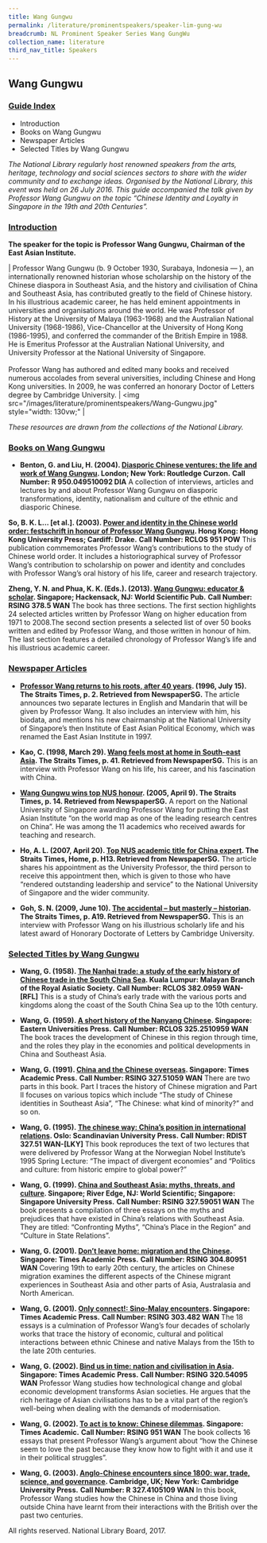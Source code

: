 ```yaml
---
title: Wang Gungwu
permalink: /literature/prominentspeakers/speaker-lim-gung-wu
breadcrumb: NL Prominent Speaker Series Wang GungWu
collection_name: literature
third_nav_title: Speakers
---
```


## **Wang Gungwu**

<h3><u>Guide Index</u></h3>

* Introduction
* Books on Wang Gungwu
* Newspaper Articles
* Selected Titles by Wang Gungwu

_The National Library regularly host renowned speakers from the arts, heritage, technology and social sciences sectors to share with the wider community and to exchange ideas. Organised by the National Library, this event was held on 26 July 2016. This guide accompanied the talk given by Professor Wang Gungwu on the topic “Chinese Identity and Loyalty in Singapore in the 19th and 20th Centuries”._

<h3><u>Introduction</u></h3>
 

**The speaker for the topic is Professor Wang Gungwu, Chairman of the East Asian Institute.**

| Professor Wang Gungwu (b. 9 October 1930, Surabaya, Indonesia — ), an internationally renowned historian whose scholarship on the history of the Chinese diaspora in Southeast Asia, and the history and civilisation of China and Southeast Asia, has contributed greatly to the field of Chinese history. In his illustrious academic career, he has held eminent appointments in universities and organisations around the world. He was Professor of History at the University of Malaya (1963-1968) and the Australian National University (1968-1986), Vice-Chancellor at the University of Hong Kong (1986-1995), and conferred the commander of the British Empire in 1988. He is Emeritus Professor at the Australian National University, and University Professor at the National University of Singapore. <br><br> Professor Wang has authored and edited many books and received numerous accolades from several universities, including Chinese and Hong Kong universities. In 2009, he was conferred an honorary Doctor of Letters degree by Cambridge University. | <img src="/images/literature/prominentspeakers/Wang-Gungwu.jpg" style="width: 130vw;" |

 

_These resources are drawn from the collections of the National Library._

 

<h3><u>Books on Wang Gungwu</u></h3>
 

* **Benton, G. and Liu, H. (2004). [Diasporic Chinese ventures: the life and work of Wang Gungwu](http://eservice.nlb.gov.sg/item_holding_s.aspx?bid=11952442). London; New York: Routledge Curzon.**
**Call Number: R 950.049510092 DIA**
A collection of interviews, articles and lectures by and about Professor Wang Gungwu on diasporic transformations, identity, nationalism and culture of the ethnic and diasporic Chinese.
 

**So, B. K. L… [et al.]. (2003). [Power and identity in the Chinese world order: festschrift in honour of Professor Wang Gungwu](http://eservice.nlb.gov.sg/item_holding_s.aspx?bid=11855885). Hong Kong: Hong Kong University Press; Cardiff: Drake.**
**Call Number: RCLOS 951 POW**
This publication commemorates Professor Wang’s contributions to the study of Chinese world order. It includes a historiographical survey of Professor Wang’s contribution to scholarship on power and identity and concludes with Professor Wang’s oral history of his life, career and research trajectory.
 

**Zheng, Y. N. and Phua, K. K. (Eds.). (2013). [Wang Gungwu: educator & scholar](http://eservice.nlb.gov.sg/item_holding_s.aspx?bid=14641604). Singapore; Hackensack, NJ: World Scientific Pub.**
**Call Number: RSING 378.5 WAN**
The book has three sections. The first section highlights 24 selected articles written by Professor Wang on higher education from 1971 to 2008.The second section presents a selected list of over 50 books written and edited by Professor Wang, and those written in honour of him. The last section features a detailed chronology of Professor Wang’s life and his illustrious academic career.
 

<h3><u>Newspaper Articles</u></h3>
 

* **[Professor Wang returns to his roots, after 40 years](http://eresources.nlb.gov.sg/newspapers/Digitised/Article/straitstimes19960715-1.2.67.2.1.aspx). (1996, July 15). The Straits Times, p. 2. Retrieved from NewspaperSG.**
The article announces two separate lectures in English and Mandarin that will be given by Professor Wang. It also includes an interview with him, his biodata, and mentions his new chairmanship at the National University of Singapore’s then Institute of East Asian Political Economy, which was renamed the East Asian Institute in 1997.
 

* **Kao, C. (1998, March 29). [Wang feels most at home in South-east Asia](http://eresources.nlb.gov.sg/newspapers/Digitised/Article/straitstimes19980329-1.2.53.6.aspx). The Straits Times, p. 41. Retrieved from NewspaperSG.**
This is an interview with Professor Wang on his life, his career, and his fascination with China.
 

* **[Wang Gungwu wins top NUS honour](http://eresources.nlb.gov.sg/newspapers/Digitised/Article/straitstimes20050409-1.2.47.22.aspx). (2005, April 9). The Straits Times, p. 14. Retrieved from NewspaperSG.**
A report on the National University of Singapore awarding Professor Wang for putting the East Asian Institute “on the world map as one of the leading research centres on China”. He was among the 11 academics who received awards for teaching and research.
 

* **Ho, A. L. (2007, April 20). [Top NUS academic title for China expert](http://eresources.nlb.gov.sg/newspapers/Digitised/Article/straitstimes20070420-1.2.49.19.aspx). The Straits Times, Home, p. H13. Retrieved from NewspaperSG.**
The article shares his appointment as the University Professor, the third person to receive this appointment then, which is given to those who have “rendered outstanding leadership and service” to the National University of Singapore and the wider community.
 

* **Goh, S. N. (2009, June 10). [The accidental – but masterly – historian](http://eresources.nlb.gov.sg/newspapers/Digitised/Article/straitstimes20090610-1.2.29.4.aspx). The Straits Times, p. A19. Retrieved from NewspaperSG.**
This is an interview with Professor Wang on his illustrious scholarly life and his latest award of Honorary Doctorate of Letters by Cambridge University.
 

<h3><u>Selected Titles by Wang Gungwu</u></h3>
 

* **Wang, G. (1958).  [The Nanhai trade: a study of the early history of Chinese trade in the South China Sea](http://eservice.nlb.gov.sg/item_holding_s.aspx?bid=4193576). Kuala Lumpur: Malayan Branch of the Royal Asiatic Society.**
**Call Number: RCLOS 382.0959 WAN-\[RFL\]** 
This is a study of China’s early trade with the various ports and kingdoms along the coast of the South China Sea up to the 10th century.
 

* **Wang, G. (1959). [A short history of the Nanyang Chinese](http://eservice.nlb.gov.sg/item_holding_s.aspx?bid=4077869). Singapore: Eastern Universities Press.**
**Call Number: RCLOS 325.2510959 WAN**
The book traces the development of Chinese in this region through time, and the roles they play in the economies and political developments in China and Southeast Asia.
 

* **Wang, G. (1991). [China and the Chinese overseas](http://eservice.nlb.gov.sg/item_holding_s.aspx?bid=5810044). Singapore: Times Academic Press.**
**Call Number: RSING 327.51059 WAN**
There are two parts in this book. Part I traces the history of Chinese migration and Part II focuses on various topics which include “The study of Chinese identities in Southeast Asia”, “The Chinese: what kind of minority?” and so on.
 

* **Wang, G. (1995). [The chinese way: China’s position in international relations](http://eservice.nlb.gov.sg/item_holding_s.aspx?bid=7628229). Oslo: Scandinavian University Press.**
**Call Number: RDIST 327.51 WAN-\[LKY\]** 
This book reproduces the text of two lectures that were delivered by Professor Wang at the Norwegian Nobel Institute’s 1995 Spring Lecture: “The impact of divergent economies” and “Politics and culture: from historic empire to global power?”
 

* **Wang, G. (1999). [China and Southeast Asia: myths, threats, and culture](http://eservice.nlb.gov.sg/item_holding_s.aspx?bid=9562548). Singapore; River Edge, NJ: World Scientific; Singapore: Singapore University Press.**
**Call Number: RSING 327.59051 WAN**
The book presents a compilation of three essays on the myths and prejudices that have existed in China’s relations with Southeast Asia. They are titled: “Confronting Myths”, “China’s Place in the Region” and “Culture in State Relations”.
 

* **Wang, G. (2001). [Don’t leave home: migration and the Chinese](http://eservice.nlb.gov.sg/item_holding_s.aspx?bid=10413089). Singapore: Times Academic Press.**
**Call Number: RSING 304.80951 WAN**
Covering 19th to early 20th century, the articles on Chinese migration examines the different aspects of the Chinese migrant experiences in Southeast Asia and other parts of Asia, Australasia and North American.
 

* **Wang, G. (2001). [Only connect!: Sino-Malay encounters](http://eservice.nlb.gov.sg/item_holding_s.aspx?bid=10416139). Singapore: Times Academic Press.**
**Call Number: RSING 303.482 WAN**
The 18 essays is a culmination of Professor Wang’s four decades of scholarly works that trace the history of economic, cultural and political interactions between ethnic Chinese and native Malays from the 15th to the late 20th centuries.
 

* **Wang, G. (2002). [Bind us in time: nation and civilisation in Asia](http://eservice.nlb.gov.sg/item_holding_s.aspx?bid=10759443). Singapore: Times Academic Press.**
**Call Number: RSING 320.54095 WAN**
Professor Wang studies how technological change and global economic development transforms Asian societies. He argues that the rich heritage of Asian civilisations has to be a vital part of the region’s well-being when dealing with the demands of modernisation.
 

* **Wang, G. (2002). [To act is to know: Chinese dilemmas](http://eservice.nlb.gov.sg/item_holding_s.aspx?bid=10759445). Singapore: Times Academic.**
**Call Number: RSING 951 WAN**
The book collects 16 essays that present Professor Wang’s argument about “how the Chinese seem to love the past because they know how to fight with it and use it in their political struggles”.
 

* **Wang, G. (2003). [Anglo-Chinese encounters since 1800: war, trade, science, and governance](http://eservice.nlb.gov.sg/item_holding_s.aspx?bid=12211374). Cambridge, UK; New York: Cambridge University Press.**
**Call Number: R 327.4105109 WAN**
In this book, Professor Wang studies how the Chinese in China and those living outside China have learnt from their interactions with the British over the past two centuries.
 

All rights reserved. National Library Board, 2017.